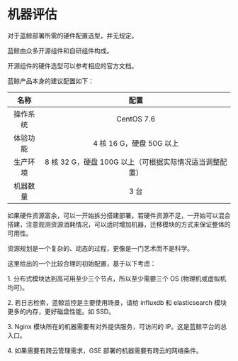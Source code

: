 # 机器评估

对于蓝鲸部署所需的硬件配置选型，并无规定。

蓝鲸由众多开源组件和自研组件构成。

开源组件的硬件选型可以参考相应的官方文档。

蓝鲸产品本身的建议配置如下：

| 名称 | 配置 |
| :----: | :----: |
| 操作系统 | CentOS 7.6|
| 体验功能 | 4 核 16 G，硬盘 50G 以上 |
| 生产环境 | 8 核 32 G，硬盘 100G 以上（可根据实际情况适当调整配置） |
| 机器数量 | 3 台 |

如果硬件资源富余，可以一开始拆分搭建部署。若硬件资源不足，一开始可以混合搭建，注意观测资源消耗情况，可以适时增加机器，迁移模块的方式来保证整体的可用性。

资源规划是一个复杂的、动态的过程，更像是一门艺术而不是科学。

这里给出的一个比较合理的初始配置，基于以下考虑：

1\. 分布式模块达到高可用至少三个节点，所以至少需要三个 OS (物理机或虚拟机均可)。

2\. 若日志检索，蓝鲸监控是主要使用场景，请给 influxdb 和 elasticsearch 模块更多的内存，更好磁盘性能。如 SSD。

3\. Nginx 模块所在的机器需要有对外提供服务，可访问的 IP。这是蓝鲸平台的总入口。

4\. 如果需要有跨云管理需求，GSE 部署的机器需要有跨云的网络条件。
